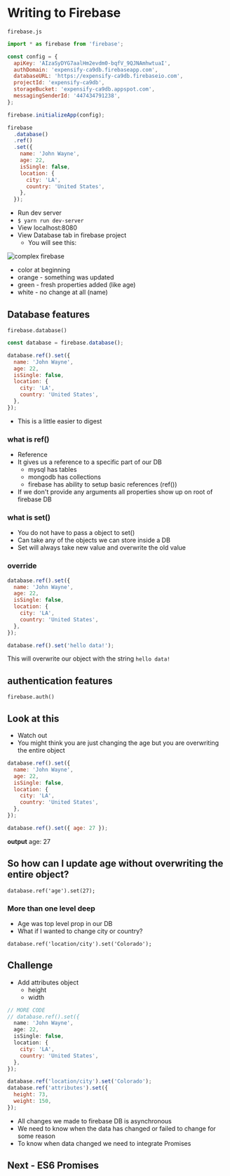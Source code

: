 # Writing to Firebase
`firebase.js`

```js
import * as firebase from 'firebase';

const config = {
  apiKey: 'AIzaSyDYG7aalHm2evdm0-bqfV_9QJNAmhwtuaI',
  authDomain: 'expensify-ca9db.firebaseapp.com',
  databaseURL: 'https://expensify-ca9db.firebaseio.com',
  projectId: 'expensify-ca9db',
  storageBucket: 'expensify-ca9db.appspot.com',
  messagingSenderId: '447434791238',
};

firebase.initializeApp(config);

firebase
  .database()
  .ref()
  .set({
    name: 'John Wayne',
    age: 22,
    isSingle: false,
    location: {
      city: 'LA',
      country: 'United States',
    },
  });
```

* Run dev server
* `$ yarn run dev-server`
* View localhost:8080
* View Database tab in firebase project
    - You will see this:

![complex firebase](https://i.imgur.com/BNidTUL.png)

* color at beginning
* orange - something was updated
* green - fresh properties added (like age)
* white - no change at all (name)

## Database features
`firebase.database()`

```js
const database = firebase.database();

database.ref().set({
  name: 'John Wayne',
  age: 22,
  isSingle: false,
  location: {
    city: 'LA',
    country: 'United States',
  },
});
```

* This is a little easier to digest

### what is ref()
* Reference
* It gives us a reference to a specific part of our DB
    - mysql has tables
    - mongodb has collections
    - firebase has ability to setup basic references (ref())
* If we don't provide any arguments all properties show up on root of firebase DB

### what is set()
* You do not have to pass a object to set()
* Can take any of the objects we can store inside a DB
* Set will always take new value and overwrite the old value

### override
```js
database.ref().set({
  name: 'John Wayne',
  age: 22,
  isSingle: false,
  location: {
    city: 'LA',
    country: 'United States',
  },
});

database.ref().set('hello data!');
```

This will overwrite our object with the string `hello data!`
## authentication features
`firebase.auth()`

## Look at this
* Watch out
* You might think you are just changing the age but you are overwriting the entire object

```js
database.ref().set({
  name: 'John Wayne',
  age: 22,
  isSingle: false,
  location: {
    city: 'LA',
    country: 'United States',
  },
});

database.ref().set({ age: 27 });
```

**output** age: 27

## So how can I update age without overwriting the entire object?
```
database.ref('age').set(27);
```

### More than one level deep
* Age was top level prop in our DB
* What if I wanted to change city or country?

`database.ref('location/city').set('Colorado');`

## Challenge
* Add attributes object
    - height
    - width

```js
// MORE CODE
// database.ref().set({
  name: 'John Wayne',
  age: 22,
  isSingle: false,
  location: {
    city: 'LA',
    country: 'United States',
  },
});

database.ref('location/city').set('Colorado');
database.ref('attributes').set({
  height: 73,
  weight: 150,
});
```

* All changes we made to firebase DB is asynchronous
* We need to know when the data has changed or failed to change for some reason
* To know when data changed we need to integrate Promises

## Next - ES6 Promises

